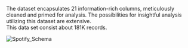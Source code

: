 The dataset encapsulates 21 information-rich columns, meticulously cleaned and primed for analysis. The possibilities for insightful analysis utilizing this dataset are extensive.  
This data set consist about 181K records.  
  
![Spotify_Schema](https://github.com/Shouvik078/Spotify-tracks-analysis-2022-23/assets/106507099/bd500f5a-fb59-43eb-9586-c4c8f5b0255e)

